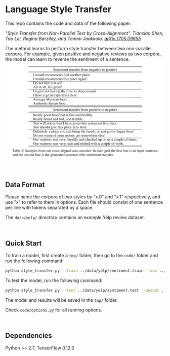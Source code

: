 # Language Style Transfer
This repo contains the code and data of the following paper:

<i> "Style Transfer from Non-Parallel Text by Cross-Alignment". Tianxiao Shen, Tao Lei, Regina Barzilay, and Tommi Jaakkola. [arXiv:1705.09655](https://arxiv.org/abs/1705.09655)</i>

The method learns to perform style transfer between two non-parallel corpora. For example, given positive and negative reviews as two corpora, the model can learn to reverse the sentiment of a sentence.
<img width=800 src="img/example_sentiment.png">

<br>

## Data Format
Please name the corpora of two styles by "x.0" and "x.1" respectively, and use "x" to refer to them in options. Each file should consist of one sentence per line with tokens separated by a space.

The <code>data/yelp/</code> directory contains an example Yelp review dataset.

<br>

## Quick Start
To train a model, first create a <code>tmp/</code> folder, then go to the <code>code/</code> folder and run the following command:
```bash
python style_transfer.py --train ../data/yelp/sentiment.train --dev ../data/yelp/sentiment.dev --output ../tmp/sentiment.dev --vocab ../tmp/yelp.vocab --model ../tmp/model
```

To test the model, run the following command:
```bash
python style_transfer.py --test ../data/yelp/sentiment.test --output ../tmp/sentiment.test --vocab ../tmp/yelp.vocab --model ../tmp/model --load_model true
```

The model and results will be saved in the <code>tmp/</code> folder.

Check <code>code/options.py</code> for all running options.

<br>

## Dependencies
Python >= 2.7, TensorFlow 0.12.0
